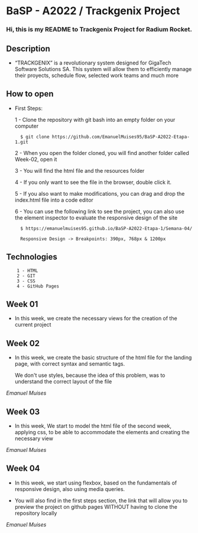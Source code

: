 # BaSP - A2022 / Trackgenix Project

### Hi, this is my README to Trackgenix Project for Radium Rocket.

## Description

- “TRACKGENIX” is a revolutionary system designed for GigaTech Software Solutions SA. This system will allow them to efficiently manage their proyects, schedule flow, selected work teams and much more

## How to open

- First Steps:

    1 - Clone the repository with git bash into an empty folder on your computer
        
        $ git clone https://github.com/EmanuelMuises95/BaSP-A2022-Etapa-1.git
    
    2 - When you open the folder cloned, you will find another folder called Week-02, open it

    3 - You will find the html file and the resources folder

    4 - If you only want to see the file in the browser, double click it.

    5 - If you also want to make modifications, you can drag and drop the index.html file into a code editor

    6 - You can use the following link to see the project, you can also use the element inspector to evaluate the 
        responsive design of the site

        $ https://emanuelmuises95.github.io/BaSP-A2022-Etapa-1/Semana-04/

    	Responsive Design -> Breakpoints: 390px, 768px & 1200px

## Technologies

        1 - HTML
        2 - GIT
        3 - CSS
        4 - GitHub Pages

## Week 01

- In this week, we create the necessary views for the creation of the current project

## Week 02

- In this week, we create the basic structure of the html file for the landing page, with correct syntax and semantic tags. 
  
  We don't use styles, because the idea of ​​this problem, was to understand the correct layout of the file

_Emanuel Muises_

## Week 03 

- In this week, We start to model the html file of the second week, applying css, to be able to accommodate the elements 
  and creating the necessary view

_Emanuel Muises_

## Week 04 

- In this week, we start using flexbox, based on the fundamentals of responsive design, also using media queries.

- You will also find in the first steps section, the link that will allow you to preview the project on github pages 
  WITHOUT having to clone the repository locally

_Emanuel Muises_